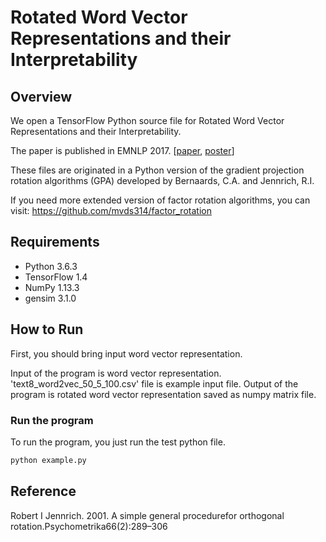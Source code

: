 # Rotated Word Vector Representations and their Interpretability


## Overview
We open a TensorFlow Python source file for Rotated Word Vector Representations and their Interpretability.

The paper is published in EMNLP 2017. [<a href="http://aclweb.org/anthology/D17-1041">paper</a>, <a href="https://sungjoonpark.github.io./assets/emnlp2017_poster.pdf">poster</a>]

These files are originated in a Python version of the gradient projection rotation
algorithms (GPA) developed by Bernaards, C.A. and Jennrich, R.I.

If you need more extended version of factor rotation algorithms, you can visit:
https://github.com/mvds314/factor_rotation


## Requirements
- Python 3.6.3
- TensorFlow 1.4
- NumPy 1.13.3
- gensim 3.1.0


## How to Run
First, you should bring input word vector representation.

Input of the program is word vector representation.
'text8_word2vec_50_5_100.csv' file is example input file.
Output of the program is rotated word vector representation saved as numpy matrix file.


### Run the program
To run the program, you just run the test python file.

```sh
python example.py
```


## Reference

Robert I Jennrich. 2001. A simple general procedurefor orthogonal rotation.Psychometrika66(2):289–306
